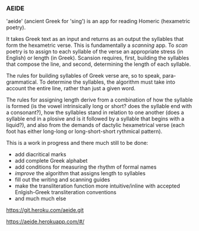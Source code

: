 ### AEIDE

'aeide' (ancient Greek for 'sing') is an app for reading Homeric (hexametric poetry). 

It takes Greek text as an input and returns as an output the syllables that form the hexametric verse. This is fundamentally a _scanning_ app. To _scan_ poetry is to assign to each syllable of the verse an appropriate stress (in English) or length (in Greek). Scansion requires, first, building the syllables that compose the line, and second, determining the length of each syllable. 

The rules for building syllables of Greek verse are, so to speak, para-grammatical. To determine the syllables, the algorithm must take into account the entire line, rather than just a given word.

The rules for assigning length derive from a combination of how the syllable is formed (is the vowel intrinsically long or short? does the syllable end with a consonant?), how the syllables stand in relation to one another (does a syllable end in a plosive and is it followed by a syllable that begins with a liquid?), and also from the demands of dactylic hexametrical verse (each foot has either long-long or long-short-short rythmical pattern). 

This is a work in progress and there much still to be done:
 - add diacritical marks
 - add complete Greek alphabet
 - add conditions for measuring the rhythm of formal names 
 - *improve* the algorithm that assigns length to syllables 
 - fill out the writing and scanning guides
 - make the transliteration function more intuitive/inline with accepted Enlgish-Greek transliteration conventions
 - and much much else 
 
 https://git.heroku.com/aeide.git

https://aeide.herokuapp.com/#/